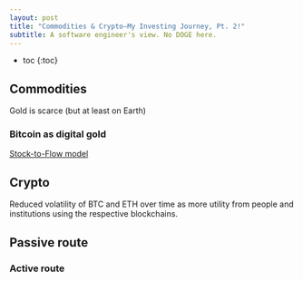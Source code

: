 ```yaml
---
layout: post
title: "Commodities & Crypto—My Investing Journey, Pt. 2!"
subtitle: A software engineer's view. No DOGE here.
---
```


- toc
{:toc}

## Commodities

Gold is scarce (but at least on Earth)

### Bitcoin as digital gold

[Stock-to-Flow model](https://medium.com/@100trillionUSD/modeling-bitcoins-value-with-scarcity-91fa0fc03e25)

## Crypto

Reduced volatility of BTC and ETH over time as more utility from people and institutions using the respective blockchains.

## Passive route

### Active route
